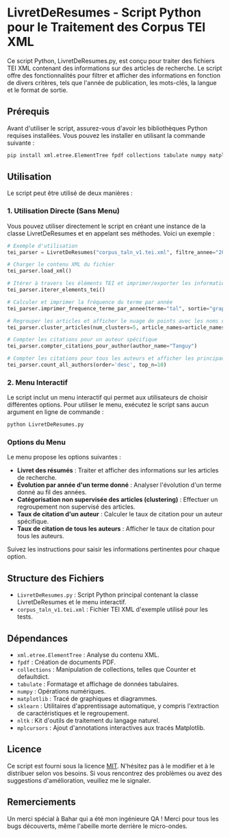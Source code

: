 # LivretDeResumes - Script Python pour le Traitement des Corpus TEI XML

Ce script Python, LivretDeResumes.py, est conçu pour traiter des fichiers TEI XML contenant des informations sur des articles de recherche. Le script offre des fonctionnalités pour filtrer et afficher des informations en fonction de divers critères, tels que l'année de publication, les mots-clés, la langue et le format de sortie.

## Prérequis

Avant d'utiliser le script, assurez-vous d'avoir les bibliothèques Python requises installées. Vous pouvez les installer en utilisant la commande suivante :

```bash
pip install xml.etree.ElementTree fpdf collections tabulate numpy matplotlib scikit-learn nltk mplcursors
```

## Utilisation

Le script peut être utilisé de deux manières :

### 1. Utilisation Directe (Sans Menu)
Vous pouvez utiliser directement le script en créant une instance de la classe LivretDeResumes et en appelant ses méthodes. Voici un exemple :


```python
# Exemple d'utilisation
tei_parser = LivretDeResumes("corpus_taln_v1.tei.xml", filtre_annee="2014", filtre_mots_cles=["apprentissage automatique", "tal"], format_sortie="console", langue="fr")

# Charger le contenu XML du fichier
tei_parser.load_xml()

# Itérer à travers les éléments TEI et imprimer/exporter les informations d'article en fonction des conditions
tei_parser.iterer_elements_tei()

# Calculer et imprimer la fréquence du terme par année
tei_parser.imprimer_frequence_terme_par_annee(terme="tal", sortie="graphique")

# Regrouper les articles et afficher le nuage de points avec les noms d'articles
tei_parser.cluster_articles(num_clusters=5, article_names=article_names)

# Compter les citations pour un auteur spécifique
tei_parser.compter_citations_pour_author(author_name="Tanguy")

# Compter les citations pour tous les auteurs et afficher les principaux auteurs
tei_parser.count_all_authors(order='desc', top_n=10)
```

### 2. Menu Interactif
Le script inclut un menu interactif qui permet aux utilisateurs de choisir différentes options. Pour utiliser le menu, exécutez le script sans aucun argument en ligne de commande :


```bash
python LivretDeResumes.py
```


### Options du Menu

Le menu propose les options suivantes :

- **Livret des résumés** : Traiter et afficher des informations sur les articles de recherche.
- **Évolution par année d'un terme donné** : Analyser l'évolution d'un terme donné au fil des années.
- **Catégorisation non supervisée des articles (clustering)** : Effectuer un regroupement non supervisé des articles.
- **Taux de citation d'un auteur** : Calculer le taux de citation pour un auteur spécifique.
- **Taux de citation de tous les auteurs** : Afficher le taux de citation pour tous les auteurs.

Suivez les instructions pour saisir les informations pertinentes pour chaque option.

## Structure des Fichiers

- `LivretDeResumes.py` : Script Python principal contenant la classe LivretDeResumes et le menu interactif.
- `corpus_taln_v1.tei.xml` : Fichier TEI XML d'exemple utilisé pour les tests.

## Dépendances

- `xml.etree.ElementTree` : Analyse du contenu XML.
- `fpdf` : Création de documents PDF.
- `collections` : Manipulation de collections, telles que Counter et defaultdict.
- `tabulate` : Formatage et affichage de données tabulaires.
- `numpy` : Opérations numériques.
- `matplotlib` : Tracé de graphiques et diagrammes.
- `sklearn` : Utilitaires d'apprentissage automatique, y compris l'extraction de caractéristiques et le regroupement.
- `nltk` : Kit d'outils de traitement du langage naturel.
- `mplcursors` : Ajout d'annotations interactives aux tracés Matplotlib.

## Licence

Ce script est fourni sous la licence [MIT](https://choosealicense.com/licenses/mit/). N'hésitez pas à le modifier et à le distribuer selon vos besoins. Si vous rencontrez des problèmes ou avez des suggestions d'amélioration, veuillez me le signaler.


## Remerciements

Un merci spécial à Bahar qui a été mon ingénieure QA ! Merci pour tous les bugs découverts, même l'abeille morte derrière le micro-ondes.

